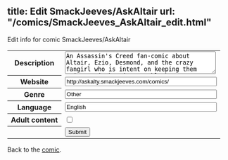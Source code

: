 title: Edit SmackJeeves/AskAltair
url: "/comics/SmackJeeves_AskAltair_edit.html"
---
Edit info for comic SmackJeeves/AskAltair

<form name="comic" action="http://gaepostmail.appspot.com/comic/" method="post">
<table class="comicinfo">
<tr>
<th>Description</th><td><textarea name="description" cols="40" rows="3">An Assassin's Creed fan-comic about Altair, Ezio, Desmond, and the crazy fangirl who is intent on keeping them prisoner in her inescapable house.</textarea></td>
</tr>
<tr>
<th>Website</th><td><input type="text" name="url" value="http://askalty.smackjeeves.com/comics/" size="40"/></td>
</tr>
<tr>
<th>Genre</th><td><input type="text" name="genre" value="Other" size="40"/></td>
</tr>
<tr>
<th>Language</th><td><input type="text" name="language" value="English" size="40"/></td>
</tr>
<tr>
<th>Adult content</th><td><input type="checkbox" name="adult" value="adult" /></td>
</tr>
<tr>
<th></th><td>
<input type="hidden" name="comic" value="SmackJeeves_AskAltair" />
<input type="submit" name="submit" value="Submit" />
</td>
</tr>
</table>
</form>

Back to the [comic](SmackJeeves_AskAltair.html).
